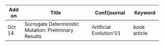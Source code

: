| Add on | Title                                                 | Conf/journal            | Keyword      |
|--------|-------------------------------------------------------|-------------------------|--------------|
| Oct 14 | Surrogate Deterministic Mutation: Preliminary Results | Artificial Evolution'01 | book article |
